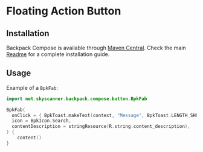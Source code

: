 # Floating Action Button

## Installation

Backpack Compose is available through [Maven Central](https://search.maven.org/artifact/net.skyscanner.backpack/backpack-compose). Check the main [Readme](https://github.com/skyscanner/backpack-android#installation) for a complete installation guide.

## Usage

Example of a `BpkFab`:

```Kotlin
import net.skyscanner.backpack.compose.button.BpkFab

BpkFab(
  onClick = { BpkToast.makeText(context, "Message", BpkToast.LENGTH_SHORT).show() },
  icon = BpkIcon.Search,
  contentDescription = stringResource(R.string.content_description),
) {
    content()
}
```

